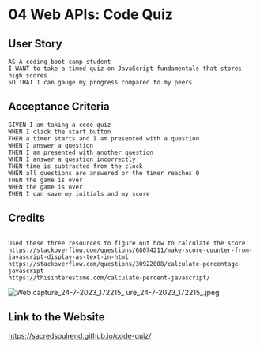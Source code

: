 # 04 Web APIs: Code Quiz

## User Story

```
AS A coding boot camp student
I WANT to take a timed quiz on JavaScript fundamentals that stores high scores
SO THAT I can gauge my progress compared to my peers
```

## Acceptance Criteria

```
GIVEN I am taking a code quiz
WHEN I click the start button
THEN a timer starts and I am presented with a question
WHEN I answer a question
THEN I am presented with another question
WHEN I answer a question incorrectly
THEN time is subtracted from the clock
WHEN all questions are answered or the timer reaches 0
THEN the game is over
WHEN the game is over
THEN I can save my initials and my score
```

## Credits

```

Used these three resources to figure out how to calculate the score:
https://stackoverflow.com/questions/68074211/make-score-counter-from-javascript-display-as-text-in-html
https://stackoverflow.com/questions/30922008/calculate-percentage-javascript
https://thisinterestsme.com/calculate-percent-javascript/
```

![Web capture_24-7-2023_172215_](https://github.com/SacredSoulrend/code-quiz/assets/131583357/f87737e4-f8ec-474c-abc0-bc5c7d80c905)
ure_24-7-2023_172215_.jpeg


## Link to the Website

https://sacredsoulrend.github.io/code-quiz/
